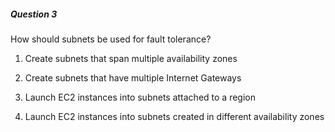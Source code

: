 ##### Question 3


How should subnets be used for fault tolerance?


1. Create subnets that span multiple availability zones

2. Create subnets that have multiple Internet Gateways

3. Launch EC2 instances into subnets attached to a region

4. Launch EC2 instances into subnets created in different availability zones

